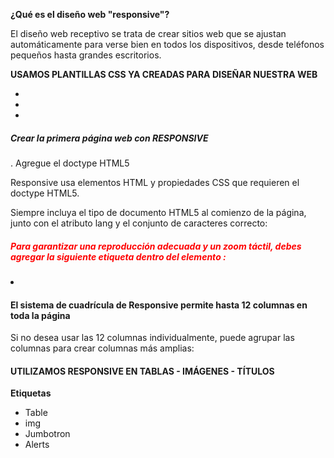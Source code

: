 <strong>¿Qué es el diseño web "responsive"?</strong>

El diseño web receptivo se trata de crear sitios web que se ajustan automáticamente para verse bien en todos los dispositivos, desde teléfonos pequeños hasta grandes escritorios.

<strong>USAMOS PLANTILLAS CSS YA CREADAS PARA DISEÑAR NUESTRA WEB</strong>

<ul>
<li><link rel="stylesheet" href="https://maxcdn.bootstrapcdn.com/bootstrap/3.3.7/css/bootstrap.min.css"></li>
<li><script src="https://ajax.googleapis.com/ajax/libs/jquery/3.2.1/jquery.min.js"></script></li>
<li><script src="https://maxcdn.bootstrapcdn.com/bootstrap/3.3.7/js/bootstrap.min.js"></script></li>
</ul>

<strong><h5>Crear la primera página web con RESPONSIVE</h5></strong>. Agregue el doctype HTML5

Responsive usa elementos HTML y propiedades CSS que requieren el doctype HTML5.

Siempre incluya el tipo de documento HTML5 al comienzo de la página, junto con el atributo lang y el conjunto de caracteres correcto:
<h5 style="color:red">
Para garantizar una reproducción adecuada y un zoom táctil, debes agregar la siguiente etiqueta 
<meta> dentro del elemento <head>:
</h5>

<li><meta name="viewport" content="width=device-width, initial-scale=1"></li>

<strong><h4>El sistema de cuadrícula de Responsive permite hasta 12 columnas en toda la página</h4></strong>

Si no desea usar las 12 columnas individualmente, puede agrupar las columnas para crear columnas más amplias:


<strong><h4>UTILIZAMOS RESPONSIVE EN TABLAS - IMÁGENES - TÍTULOS</h4></strong>

<strong>Etiquetas</strong>

<ul>
<li>Table</li>
<li>img</li>
<li>Jumbotron</li>
<li>Alerts</li>
</ul>

